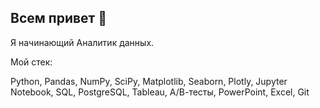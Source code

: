 ## Всем привет 👋

Я начинающий Аналитик данных.

Мой стек:

Python, Pandas, NumPy, SciPy, Matplotlib, Seaborn, Plotly, Jupyter Notebook, SQL, PostgreSQL, Tableau, А/В-тесты, PowerPoint, Excel, Git

<!--
**IgorRatnikov/IgorRatnikov** is a ✨ _special_ ✨ repository because its `README.md` (this file) appears on your GitHub profile.


